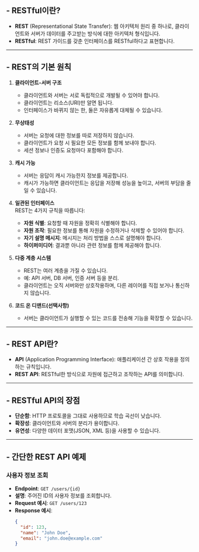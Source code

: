 
## - RESTful이란?

- **REST** (Representational State Transfer): 웹 아키텍처 원리 중 하나로, 클라이언트와 서버가 데이터를 주고받는 방식에 대한 아키텍처 형식입니다.
- **RESTful**: REST 가이드를 갖춘 인터페이스를 RESTful하다고 표현합니다.

---

## - REST의 기본 원칙

1. **클라이언트-서버 구조**  
   - 클라이언트와 서버는 서로 독립적으로 개발될 수 있어야 합니다.  
   - 클라이언트는 리소스(URI)만 알면 됩니다.  
   - 인터페이스가 바뀌지 않는 한, 둘은 자유롭게 대체될 수 있습니다.

2. **무상태성**  
   - 서버는 요청에 대한 정보를 따로 저장하지 않습니다.  
   - 클라이언트가 요청 시 필요한 모든 정보를 함께 보내야 합니다.  
   - 세션 정보나 인증도 요청마다 포함해야 합니다.

3. **캐시 가능**  
   - 서버는 응답이 캐시 가능한지 정보를 제공합니다.  
   - 캐시가 가능하면 클라이언트는 응답을 저장해 성능을 높이고, 서버의 부담을 줄일 수 있습니다.

4. **일관된 인터페이스**  
   REST는 4가지 규칙을 따릅니다:  
   - **자원 식별**: 요청할 때 자원을 정확히 식별해야 합니다.  
   - **자원 조작**: 필요한 정보를 통해 자원을 수정하거나 삭제할 수 있어야 합니다.  
   - **자기 설명 메시지**: 메시지는 처리 방법을 스스로 설명해야 합니다.  
   - **하이퍼미디어**: 결과뿐 아니라 관련 정보를 함께 제공해야 합니다.

5. **다중 계층 시스템**  
   - REST는 여러 계층을 가질 수 있습니다.  
   - 예: API 서버, DB 서버, 인증 서버 등을 분리.  
   - 클라이언트는 오직 서버와만 상호작용하며, 다른 레이어를 직접 보거나 통신하지 않습니다.

6. **코드 온 디맨드(선택사항)**  
   - 서버는 클라이언트가 실행할 수 있는 코드를 전송해 기능을 확장할 수 있습니다.

---

## - REST API란?

- **API** (Application Programming Interface): 애플리케이션 간 상호 작용을 정의하는 규칙입니다.
- **REST API**: RESTful한 방식으로 자원에 접근하고 조작하는 API를 의미합니다.

---

## - RESTful API의 장점

- **단순함**: HTTP 프로토콜을 그대로 사용하므로 학습 곡선이 낮습니다.
- **확장성**: 클라이언트와 서버의 분리가 용이합니다.
- **유연성**: 다양한 데이터 포맷(JSON, XML 등)을 사용할 수 있습니다.

---

## - 간단한 REST API 예제

### 사용자 정보 조회

- **Endpoint**: `GET /users/{id}`  
- **설명**: 주어진 ID의 사용자 정보를 조회합니다.  
- **Request 예시**: `GET /users/123`  
- **Response 예시**:
  ```json
  {
    "id": 123,
    "name": "John Doe",
    "email": "john.doe@example.com"
  }
